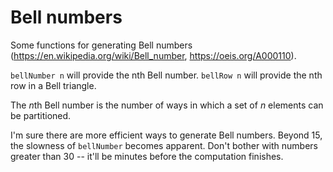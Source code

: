# Bell numbers

Some functions for generating Bell numbers (https://en.wikipedia.org/wiki/Bell_number, https://oeis.org/A000110).

`bellNumber n` will provide the nth Bell number. `bellRow n` will provide the nth row in a Bell triangle.

The *n*th Bell number is the number of ways in which a set of *n* elements can be partitioned.

I'm sure there are more efficient ways to generate Bell numbers. Beyond 15, the slowness of `bellNumber` becomes apparent. Don't bother with numbers greater than 30 -- it'll be minutes before the computation finishes.
